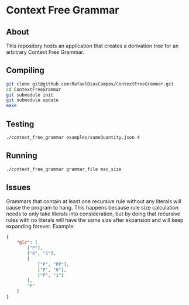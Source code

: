 # Context Free Grammar

## About

This repository hosts an application that creates a derivation tree for an arbitrary Context Free Grammar.

## Compiling
``` bash
git clone git@github.com:RafaelDiasCampos/ContextFreeGrammar.git
cd ContextFreeGrammar
git submodule init
git submodule update
make
```

## Testing
``` bash
./context_free_grammar examples/sameQuantity.json 4
```

## Running
``` bash
./context_free_grammar grammar_file max_size
```

## Issues
Grammars that contain at least one recursive rule without any literals will cause the program to hang. This happens because rule size calculation needs to only take literals into consideration, but by doing that recursive rules with no literals will have the same size after expansion and will keep expanding forever. Example:
``` json
{
    "glc": [
        ["P"],
        ["0", "1"],
        [
            ["P", "PP"],
            ["P", "0"],
            ["P", "1"]
        ],
        "P"
    ]
}
```